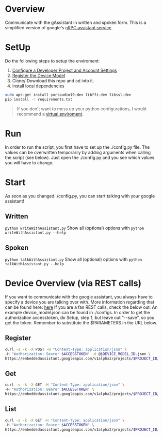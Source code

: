 # Overview
Communicate with the gAssistant in written and spoken form.
This is a simplified version of google's [gRPC assistant service](https://developers.google.com/assistant/sdk/guides/service/python/).

# SetUp
Do the following steps to setup the enviroment:
1. [Configure a Developer Project and Account Settings](https://developers.google.com/assistant/sdk/guides/service/python/embed/config-dev-project-and-account)
2. [Register the Device Model](https://developers.google.com/assistant/sdk/guides/service/python/embed/register-device)
3. Clone/ Download this repo and cd into it.
4. Install local dependencies
```bash
sudo apt-get install portaudio19-dev libffi-dev libssl-dev
pip install -r requirements.txt
```
 > If you don't want to mess up your python configurations, I would recommend a [virtual enviroment](http://www.pythonforbeginners.com/basics/how-to-use-python-virtualenv).

# Run
In order to run the script, you first have to set up the ./config.py file. The values can be overwritten temporarily by adding arguments when calling the script (see below).
Just open the ./config.py and you see which values you will have to change.

# Start
As soon as you changed ./config.py, you can start talking with your google assistant!
## Written
`python writeWithAssistant.py`
Show all (optional) options with `python writeWithAssistant.py --help`

## Spoken
`python talkWithAssistant.py`
Show all (optional) options with `python talkWithAssistant.py --help`


# Device Overview (via REST calls)
If you want to communicate with the google assistant, you always have to specify a device you are talking over with.
More information regarding that can be found here: [here](https://developers.google.com/assistant/sdk/reference/device-registration/register-device-manual)
If you are a fan REST calls, check the below out:
An example device_model.json can be found in ./configs.
In order to get the authorization accesstoken, do Setup, step 1, but leave out  "--save", so you get the token.
Remember to substitute the $PARAMETERS in the URL below.

## Register
```bash
curl -s -k -X POST -H "Content-Type: application/json" \
-H "Authorization: Bearer $ACCESSTOKEN" -d @$DEVICE_MODEL_ID.json \
https://embeddedassistant.googleapis.com/v1alpha2/projects/$PROJECT_ID/deviceModels/
```

## Get
```bash
curl -s -k -X GET -H "Content-Type: application/json" \
-H "Authorization: Bearer $ACCESSTOKEN" \
https://embeddedassistant.googleapis.com/v1alpha2/projects/$PROJECT_ID/deviceModels/$DEVICE_MODEL_ID
```

## List
```bash
curl -s -k -X GET -H "Content-Type: application/json" \
-H "Authorization: Bearer $ACCESSTOKEN" \
https://embeddedassistant.googleapis.com/v1alpha2/projects/$PROJECT_ID/deviceModels/
```
